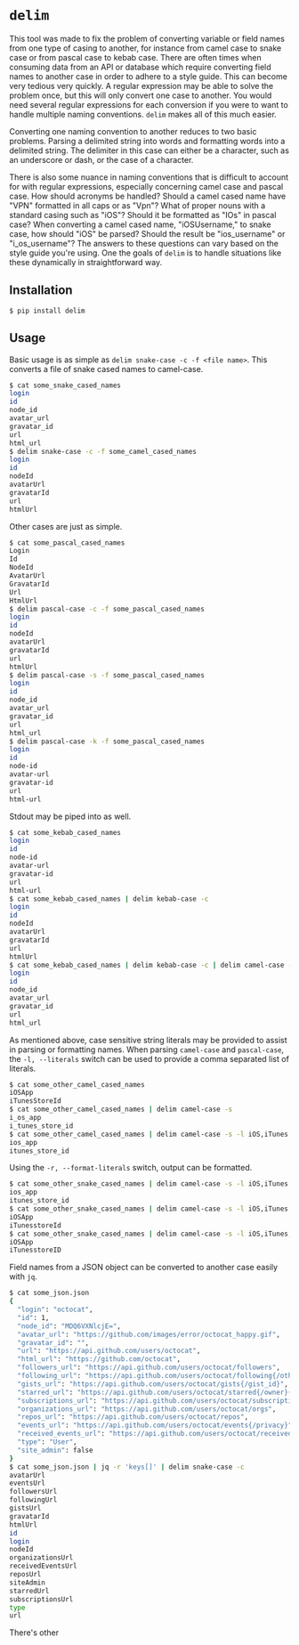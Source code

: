 # `delim`

This tool was made to fix the problem of converting variable or field names from one
type of casing to another, for instance from camel case to snake case or from pascal
case to kebab case. There are often times when consuming data from an API or database
which require converting field names to another case in order to adhere to a style guide.
This can become very tedious very quickly. A regular expression may be able to solve the
problem once, but this will only convert one case to another. You would need several
regular expressions for each conversion if you were to want to handle multiple naming
conventions. `delim` makes all of this much easier. 

Converting one naming convention to another reduces to two basic problems. Parsing a 
delimited string into words and formatting words into a delimited string. The delimiter
in this case can either be a character, such as an underscore or dash, or the case of
a character.
   
There is also some nuance in naming conventions that is difficult to account for
with regular expressions, especially concerning camel case and pascal case. How should 
acronyms be handled? Should a camel cased name have "VPN" formatted in all caps or as "Vpn"? 
What of proper nouns with a standard casing such as "iOS"? Should it be formatted as "IOs"
in pascal case? When converting a camel cased name, "iOSUsername," to snake case, how should
"iOS" be parsed? Should the result be "ios_username" or "i_os_username"? The answers to these
questions can vary based on the style guide you're using. One the goals of `delim` is  to
handle situations like these dynamically in straightforward way. 


## Installation

```
$ pip install delim
```

## Usage

Basic usage is as simple as `delim snake-case -c -f <file name>`. This converts a file of
snake cased names to camel-case.

```bash
$ cat some_snake_cased_names
login
id
node_id
avatar_url
gravatar_id
url
html_url
$ delim snake-case -c -f some_camel_cased_names
login
id
nodeId
avatarUrl
gravatarId
url
htmlUrl
```

Other cases are just as simple.

```bash
$ cat some_pascal_cased_names
Login
Id
NodeId
AvatarUrl
GravatarId
Url
HtmlUrl
$ delim pascal-case -c -f some_pascal_cased_names
login
id
nodeId
avatarUrl
gravatarId
url
htmlUrl
$ delim pascal-case -s -f some_pascal_cased_names
login
id
node_id
avatar_url
gravatar_id
url
html_url
$ delim pascal-case -k -f some_pascal_cased_names
login
id
node-id
avatar-url
gravatar-id
url
html-url
```

Stdout may be piped into as well.

```bash
$ cat some_kebab_cased_names
login
id
node-id
avatar-url
gravatar-id
url
html-url
$ cat some_kebab_cased_names | delim kebab-case -c
login
id
nodeId
avatarUrl
gravatarId
url
htmlUrl
$ cat some_kebab_cased_names | delim kebab-case -c | delim camel-case -s
login
id
node_id
avatar_url
gravatar_id
url
html_url
```

As mentioned above, case sensitive string literals may be provided to assist in parsing or 
formatting names. When parsing `camel-case` and `pascal-case`, the `-l, --literals` switch 
can be used to provide a comma separated list of literals.

```bash
$ cat some_other_camel_cased_names
iOSApp
iTunesStoreId
$ cat some_other_camel_cased_names | delim camel-case -s
i_os_app
i_tunes_store_id
$ cat some_other_camel_cased_names | delim camel-case -s -l iOS,iTunes
ios_app
itunes_store_id
```

Using the `-r, --format-literals` switch, output can be formatted.

```bash
$ cat some_other_snake_cased_names | delim camel-case -s -l iOS,iTunes
ios_app
itunes_store_id
$ cat some_other_snake_cased_names | delim camel-case -s -l iOS,iTunes
iOSApp
iTunesstoreId
$ cat some_other_snake_cased_names | delim camel-case -s -l iOS,iTunes,ID
iOSApp
iTunesstoreID
```

Field names from a JSON object can be converted to another case easily with `jq`.

```bash
$ cat some_json.json
{
  "login": "octocat",
  "id": 1,
  "node_id": "MDQ6VXNlcjE=",
  "avatar_url": "https://github.com/images/error/octocat_happy.gif",
  "gravatar_id": "",
  "url": "https://api.github.com/users/octocat",
  "html_url": "https://github.com/octocat",
  "followers_url": "https://api.github.com/users/octocat/followers",
  "following_url": "https://api.github.com/users/octocat/following{/other_user}",
  "gists_url": "https://api.github.com/users/octocat/gists{/gist_id}",
  "starred_url": "https://api.github.com/users/octocat/starred{/owner}{/repo}",
  "subscriptions_url": "https://api.github.com/users/octocat/subscriptions",
  "organizations_url": "https://api.github.com/users/octocat/orgs",
  "repos_url": "https://api.github.com/users/octocat/repos",
  "events_url": "https://api.github.com/users/octocat/events{/privacy}",
  "received_events_url": "https://api.github.com/users/octocat/received_events",
  "type": "User",
  "site_admin": false
}
$ cat some_json.json | jq -r 'keys[]' | delim snake-case -c
avatarUrl
eventsUrl
followersUrl
followingUrl
gistsUrl
gravatarId
htmlUrl
id
login
nodeId
organizationsUrl
receivedEventsUrl
reposUrl
siteAdmin
starredUrl
subscriptionsUrl
type
url
```

There's other 

